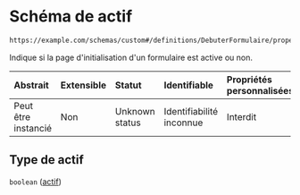 # Schéma de actif

```txt
https://example.com/schemas/custom#/definitions/DebuterFormulaire/properties/authentifie/properties/actif
```

Indique si la page d'initialisation d'un formulaire est active ou non.

| Abstrait            | Extensible | Statut         | Identifiable             | Propriétés personnalisées | Propriétés Additionnelles | Limites d'accès | Défini dans                                                                        |
| :------------------ | :--------- | :------------- | :----------------------- | :------------------------ | :------------------------ | :-------------- | :--------------------------------------------------------------------------------- |
| Peut être instancié | Non        | Unknown status | Identifiabilité inconnue | Interdit                  | Autorisé                  | aucun           | [FRW.form.schema.json\*](../out/FRW.form.schema.json "ouvrir le schéma d'origine") |

## Type de actif

`boolean` ([actif](frw-definitions-debuterformulaire-properties-authentifie-properties-actif.md))
